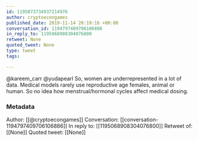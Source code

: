 ```yaml
---
id: 1195073734937214976
author: cryptoecongames
published_date: 2019-11-14 20:19:16 +00:00
conversation_id: 1194797409706106886
in_reply_to: 1195068908304076800
retweet: None
quoted_tweet: None
type: tweet
tags:

---
```


@kareem_carr @yudapearl So, women are underrepresented in a lot of data. Medical models rarely use reproductive age females, animal or human. So no idea how menstrual/hormonal cycles affect medical dosing.

### Metadata

Author: [[@cryptoecongames]]
Conversation: [[conversation-1194797409706106886]]
In reply to: [[1195068908304076800]]
Retweet of: [[None]]
Quoted tweet: [[None]]
